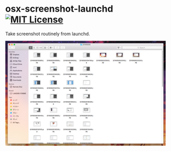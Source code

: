 # osx-screenshot-launchd [![MIT License](http://img.shields.io/badge/license-MIT-blue.svg?style=flat)](LICENSE)
Take screenshot routinely from launchd.

![image](./images/image.png)
